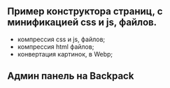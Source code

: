 
## Пример конструктора страниц, с минификацией css и js, файлов.
- компрессия css и js, файлов;
- компрессия html файлов;
- конвертация картинок, в Webp;
## Админ панель на Backpack